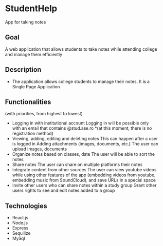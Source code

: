 # StudentHelp
App for taking notes

## Goal

A web application that allows students to take notes while attending college and manage them efficiently

## Description

* The application allows college students to manage their notes. It is a Single Page Application

## Functionalities
 (with priorities, from highest to lowest)
  * Logging in with institutional account
	Logging in will be possible only with an email that contains @stud.ase.ro 
	*(at this moment, there is no registration method)
  * Viewing, adding, editing and deleting notes
	This can happen after a user is logged in
Adding attachments (images, documents, etc.)
	The user can upload Images, documents
* Organize notes based on classes, date
	The user will be able to sort the notes
* Share notes
	The user can share on multiple platforms their notes
* Integrate content from other sources
	The user can view youtube videos while using other features of the app (embedding videos from youtube, embedding music from SoundCloud), and save URLs in a special space
* Invite other users who can share notes within a study group 
	Grant other users rights to see and edit notes added to a group

## Technologies
 * React.js
 * Node.js
 * Express
 * Sequilize
 * MySql